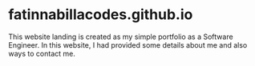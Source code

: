 # fatinnabillacodes.github.io
This website landing is created as my simple portfolio as a Software Engineer. In this website, I had provided some details about me and also ways to contact me.
